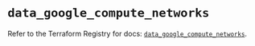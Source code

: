 # `data_google_compute_networks`

Refer to the Terraform Registry for docs: [`data_google_compute_networks`](https://registry.terraform.io/providers/hashicorp/google/6.2.0/docs/data-sources/compute_networks).
